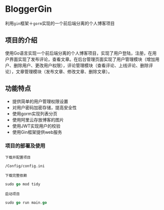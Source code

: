 # BloggerGin
利用`gin`框架＋`gorm`实现的一个前后端分离的个人博客项目
## 项目的介绍
使用Go语言实现一个前后端分离的个人博客项目，实现了用户登陆，注册，在用户界面实现了发布评论，查看文章。在后台管理页面实现了用户管理模块（增加用户、删除用户、更改用户权限），评论管理模块（查看评论、上线评论、删除评论），文章管理模块（发布文章、修改文章、删除文章）。
## 功能特点
- 提供简单的用户管理权限设置
- 对用户密码加密存储，提高安全性
- 使用gorm实现列表分页
- 使用阿里云存放博客的图片
- 使用JWT实现用户的校验
- 使用Gin框架提供web服务
### 项目的部署及使用
`下载并配置项目` 

`/Config/config.ini`

`下载完整依赖`
```go
sudo go mod tidy
```

`启动项目`
```go
sudo go run main.go
```
